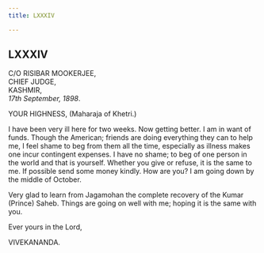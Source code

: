 ```yaml
---
title: LXXXIV

---
```





  

  


## LXXXIV

C/O RISIBAR MOOKERJEE,  
CHIEF JUDGE,  
KASHMIR,  
*17th September, 1898*.

YOUR HIGHNESS, (Maharaja of Khetri.)

I have been very ill here for two weeks. Now getting better. I am in
want of funds. Though the American; friends are doing everything they
can to help me, I feel shame to beg from them all the time, especially
as illness makes one incur contingent expenses. I have no shame; to beg
of one person in the world and that is yourself. Whether you give or
refuse, it is the same to me. If possible send some money kindly. How
are you? I am going down by the middle of October.

Very glad to learn from Jagamohan the complete recovery of the Kumar
(Prince) Saheb. Things are going on well with me; hoping it is the same
with you.

Ever yours in the Lord,

VIVEKANANDA.


